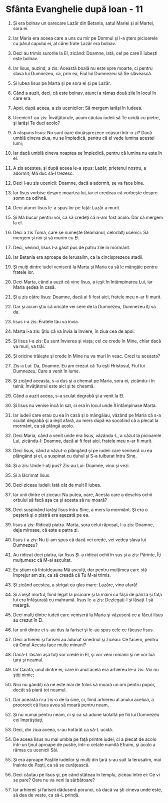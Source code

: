 # Sf&#226;nta Evanghelie dup&#259; Ioan - 11

1. Şi era bolnav un oarecare Lazăr din Betania, satul Mariei şi al Martei, sora ei. 

2. Iar Maria era aceea care a uns cu mir pe Domnul şi I-a şters picioarele cu părul capului ei, al cărei frate Lazăr era bolnav. 

3. Deci au trimis surorile la El, zicând: Doamne, iată, cel pe care îl iubeşti este bolnav. 

4. Iar Iisus, auzind, a zis: Această boală nu este spre moarte, ci pentru slava lui Dumnezeu, ca, prin ea, Fiul lui Dumnezeu să Se slăvească. 

5. Şi iubea Iisus pe Marta şi pe sora ei şi pe Lazăr. 

6. Când a auzit, deci, că este bolnav, atunci a rămas două zile în locul în care era. 

7. Apoi, după aceea, a zis ucenicilor: Să mergem iarăşi în Iudeea. 

8. Ucenicii I-au zis: Învăţătorule, acum căutau iudeii să Te ucidă cu pietre, şi iarăşi Te duci acolo? 

9. A răspuns Iisus: Nu sunt oare douăsprezece ceasuri într-o zi? Dacă umblă cineva ziua, nu se împiedică, pentru că el vede lumina acestei lumi; 

10. Iar dacă umblă cineva noaptea se împiedică, pentru că lumina nu este în el. 

11. A zis acestea, şi după aceea le-a spus: Lazăr, prietenul nostru, a adormit; Mă duc să-l trezesc. 

12. Deci I-au zis ucenicii: Doamne, dacă a adormit, se va face bine. 

13. Iar Iisus vorbise despre moartea lui, iar ei credeau că vorbeşte despre somn ca odihnă. 

14. Deci atunci Iisus le-a spus lor pe faţă: Lazăr a murit. 

15. Şi Mă bucur pentru voi, ca să credeţi că n-am fost acolo. Dar să mergem la el. 

16. Deci a zis Toma, care se numeşte Geamănul, celorlalţi ucenici: Să mergem şi noi şi să murim cu El. 

17. Deci, venind, Iisus l-a găsit pus de patru zile în mormânt. 

18. Iar Betania era aproape de Ierusalim, ca la cincisprezece stadii. 

19. Şi mulţi dintre iudei veniseră la Marta şi Maria ca să le mângâie pentru fratele lor. 

20. Deci Marta, când a auzit că vine Iisus, a ieşit în întâmpinarea Lui, iar Maria şedea în casă. 

21. Şi a zis către Iisus: Doamne, dacă ai fi fost aici, fratele meu n-ar fi murit. 

22. Dar şi acum ştiu că oricâte vei cere de la Dumnezeu, Dumnezeu îţi va da. 

23. Iisus i-a zis: Fratele tău va învia. 

24. Marta i-a zis: Ştiu că va învia la înviere, în ziua cea de apoi. 

25. Şi Iisus i-a zis: Eu sunt învierea şi viaţa; cel ce crede în Mine, chiar dacă va muri, va trăi. 

26. Şi oricine trăieşte şi crede în Mine nu va muri în veac. Crezi tu aceasta? 

27. Zis-a Lui: Da, Doamne. Eu am crezut că Tu eşti Hristosul, Fiul lui Dumnezeu, Care a venit în lume. 

28. Şi zicând aceasta, s-a dus şi a chemat pe Maria, sora ei, zicându-i în taină: Învăţătorul este aici şi te cheamă. 

29. Când a auzit aceea, s-a sculat degrabă şi a venit la El. 

30. Şi Iisus nu venise încă în sat, ci era în locul unde Îl întâmpinase Marta. 

31. Iar iudeii care erau cu ea în casă şi o mângâiau, văzând pe Maria că s-a sculat degrabă şi a ieşit afară, au mers după ea socotind că a plecat la mormânt, ca să plângă acolo. 

32. Deci Maria, când a venit unde era Iisus, văzându-L, a căzut la picioarele Lui, zicându-I: Doamne, dacă ai fi fost aici, fratele meu n-ar fi murit. 

33. Deci Iisus, când a văzut-o plângând şi pe iudeii care veniseră cu ea plângând şi ei, a suspinat cu duhul şi S-a tulburat întru Sine. 

34. Şi a zis: Unde l-aţi pus? Zis-au Lui: Doamne, vino şi vezi. 

35. Şi a lăcrimat Iisus. 

36. Deci ziceau iudeii: Iată cât de mult îl iubea. 

37. Iar unii dintre ei ziceau: Nu putea, oare, Acesta care a deschis ochii orbului să facă aşa ca şi acesta să nu moară? 

38. Deci suspinând iarăşi Iisus întru Sine, a mers la mormânt. Şi era o peşteră şi o piatră era aşezată pe ea. 

39. Iisus a zis: Ridicaţi piatra. Marta, sora celui răposat, I-a zis: Doamne, deja miroase, că este a patra zi. 

40. Iisus i-a zis: Nu ţi-am spus că dacă vei crede, vei vedea slava lui Dumnezeu? 

41. Au ridicat deci piatra, iar Iisus Şi-a ridicat ochii în sus şi a zis: Părinte, Îţi mulţumesc că M-ai ascultat. 

42. Eu ştiam că întotdeauna Mă asculţi, dar pentru mulţimea care stă împrejur am zis, ca să creadă că Tu M-ai trimis. 

43. Şi zicând acestea, a strigat cu glas mare: Lazăre, vino afară! 

44. Şi a ieşit mortul, fiind legat la picioare şi la mâini cu fâşii de pânză şi faţa lui era înfăşurată cu mahramă. Iisus le-a zis: Dezlegaţi-l şi lăsaţi-l să meargă. 

45. Deci mulţi dintre iudeii care veniseră la Maria şi văzuseră ce a făcut Iisus au crezut în El. 

46. Iar unii dintre ei s-au dus la farisei şi le-au spus cele ce făcuse Iisus. 

47. Deci arhiereii şi fariseii au adunat sinedriul şi ziceau: Ce facem, pentru că Omul Acesta face multe minuni? 

48. Dacă-L lăsăm aşa toţi vor crede în El, şi vor veni romanii şi ne vor lua ţara şi neamul. 

49. Iar Caiafa, unul dintre ei, care în anul acela era arhiereu le-a zis: Voi nu ştiţi nimic; 

50. Nici nu gândiţi că ne este mai de folos să moară un om pentru popor, decât să piară tot neamul. 

51. Dar aceasta n-a zis-o de la sine, ci, fiind arhiereu al anului aceluia, a proorocit că Iisus avea să moară pentru neam, 

52. Şi nu numai pentru neam, ci şi ca să adune laolaltă pe fiii lui Dumnezeu cei împrăştiaţi. 

53. Deci, din ziua aceea, s-au hotărât ca să-L ucidă. 

54. De aceea Iisus nu mai umbla pe faţă printre iudei, ci a plecat de acolo într-un ţinut aproape de pustie, într-o cetate numită Efraim, şi acolo a rămas cu ucenicii Săi. 

55. Şi era aproape Paştile iudeilor şi mulţi din ţară s-au suit la Ierusalim, mai înainte de Paşti, ca să se curăţească. 

56. Deci căutau pe Iisus şi, pe când stăteau în templu, ziceau între ei: Ce vi se pare? Oare nu va veni la sărbătoare? 

57. Iar arhiereii şi fariseii dăduseră porunci, că dacă va şti cineva unde este, să dea de veste, ca să-L prindă. 

